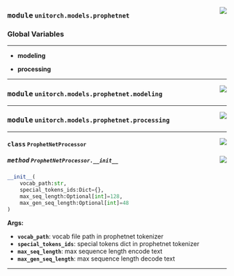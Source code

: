 <!-- markdownlint-disable -->

<a href="https://github.com/fuliucansheng/unitorch/blob/master/unitorch/models/prophetnet/__init__.py#L0"><img align="right" style="float:right;" src="https://img.shields.io/badge/-source-cccccc?style=flat-square"></a>

### <kbd>module</kbd> `unitorch.models.prophetnet`




### **Global Variables**
---------------
- **modeling**

- **processing**





---


<!-- markdownlint-disable -->

<a href="https://github.com/fuliucansheng/unitorch/blob/master/unitorch/models/prophetnet/modeling.py#L0"><img align="right" style="float:right;" src="https://img.shields.io/badge/-source-cccccc?style=flat-square"></a>

### <kbd>module</kbd> `unitorch.models.prophetnet.modeling`








---


<!-- markdownlint-disable -->

<a href="https://github.com/fuliucansheng/unitorch/blob/master/unitorch/models/prophetnet/processing.py#L0"><img align="right" style="float:right;" src="https://img.shields.io/badge/-source-cccccc?style=flat-square"></a>

### <kbd>module</kbd> `unitorch.models.prophetnet.processing`






---

<a href="https://github.com/fuliucansheng/unitorch/blob/master/unitorch/models/prophetnet/processing.py#L24"><img align="right" style="float:right;" src="https://img.shields.io/badge/-source-cccccc?style=flat-square"></a>

#### <kbd>class</kbd> `ProphetNetProcessor`




<a href="https://github.com/fuliucansheng/unitorch/blob/master/unitorch/models/prophetnet/processing.py#L25"><img align="right" style="float:right;" src="https://img.shields.io/badge/-source-cccccc?style=flat-square"></a>

##### <kbd>method</kbd> `ProphetNetProcessor.__init__`

```python
__init__(
    vocab_path:str,
    special_tokens_ids:Dict={},
    max_seq_length:Optional[int]=128,
    max_gen_seq_length:Optional[int]=48
)
```



**Args:**
 
 - <b>`vocab_path`</b>:  vocab file path in prophetnet tokenizer 
 - <b>`special_tokens_ids`</b>:  special tokens dict in prophetnet tokenizer 
 - <b>`max_seq_length`</b>:  max sequence length encode text 
 - <b>`max_gen_seq_length`</b>:  max sequence length decode text 







---

